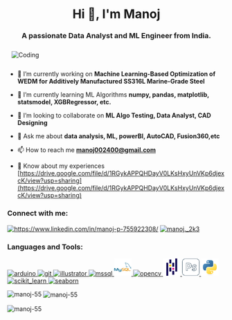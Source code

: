 <h1 align="center">Hi 👋, I'm Manoj</h1>
<h3 align="center">A passionate Data Analyst and ML Engineer from India.</h3>

<div style="padding: 5px; display: inline-block;">
    <img 
        align="right" 
        alt="Coding" 
        width="500" 
        style="margin: 5px;" 
        src="https://i.pinimg.com/originals/db/ab/2f/dbab2f3be06e768e77a85f175e577955.gif">
</div>


- 🔭 I’m currently working on **Machine Learning-Based Optimization of WEDM for Additively Manufactured SS316L Marine-Grade Steel**

- 🔭 I’m currently learning ML Algorithms **numpy, pandas, matplotlib, statsmodel, XGBRegressor, etc.**

- 👯 I’m looking to collaborate on **ML Algo Testing, Data Analyst, CAD Designing**

- 💬 Ask me about **data analysis, ML, powerBI, AutoCAD, Fusion360,etc**

- 📫 How to reach me **manoj002400@gmail.com**

- 📄 Know about my experiences [https://drive.google.com/file/d/1RGykAPPQHDayV0LKsHxyUnVKp6djexcK/view?usp=sharing](https://drive.google.com/file/d/1RGykAPPQHDayV0LKsHxyUnVKp6djexcK/view?usp=sharing)

<h3 align="left">Connect with me:</h3>
<p align="left">
<a href="https://linkedin.com/in/https://www.linkedin.com/in/manoj-p-755922308/" target="blank"><img align="center" src="https://raw.githubusercontent.com/rahuldkjain/github-profile-readme-generator/master/src/images/icons/Social/linked-in-alt.svg" alt="https://www.linkedin.com/in/manoj-p-755922308/" height="30" width="40" /></a>
<a href="https://instagram.com/manoj._2k3" target="blank"><img align="center" src="https://raw.githubusercontent.com/rahuldkjain/github-profile-readme-generator/master/src/images/icons/Social/instagram.svg" alt="manoj._2k3" height="30" width="40" /></a>
</p>

<h3 align="left">Languages and Tools:</h3>
<p align="left"> <a href="https://www.arduino.cc/" target="_blank" rel="noreferrer"> <img src="https://cdn.worldvectorlogo.com/logos/arduino-1.svg" alt="arduino" width="40" height="40"/> </a> <a href="https://git-scm.com/" target="_blank" rel="noreferrer"> <img src="https://www.vectorlogo.zone/logos/git-scm/git-scm-icon.svg" alt="git" width="40" height="40"/> </a> <a href="https://www.adobe.com/in/products/illustrator.html" target="_blank" rel="noreferrer"> <img src="https://www.vectorlogo.zone/logos/adobe_illustrator/adobe_illustrator-icon.svg" alt="illustrator" width="40" height="40"/> </a> <a href="https://www.microsoft.com/en-us/sql-server" target="_blank" rel="noreferrer"> <img src="https://www.svgrepo.com/show/303229/microsoft-sql-server-logo.svg" alt="mssql" width="40" height="40"/> </a> <a href="https://www.mysql.com/" target="_blank" rel="noreferrer"> <img src="https://raw.githubusercontent.com/devicons/devicon/master/icons/mysql/mysql-original-wordmark.svg" alt="mysql" width="40" height="40"/> </a> <a href="https://opencv.org/" target="_blank" rel="noreferrer"> <img src="https://www.vectorlogo.zone/logos/opencv/opencv-icon.svg" alt="opencv" width="40" height="40"/> </a> <a href="https://pandas.pydata.org/" target="_blank" rel="noreferrer"> <img src="https://raw.githubusercontent.com/devicons/devicon/2ae2a900d2f041da66e950e4d48052658d850630/icons/pandas/pandas-original.svg" alt="pandas" width="40" height="40"/> </a> <a href="https://www.photoshop.com/en" target="_blank" rel="noreferrer"> <img src="https://raw.githubusercontent.com/devicons/devicon/master/icons/photoshop/photoshop-line.svg" alt="photoshop" width="40" height="40"/> </a> <a href="https://www.python.org" target="_blank" rel="noreferrer"> <img src="https://raw.githubusercontent.com/devicons/devicon/master/icons/python/python-original.svg" alt="python" width="40" height="40"/> </a> <a href="https://scikit-learn.org/" target="_blank" rel="noreferrer"> <img src="https://upload.wikimedia.org/wikipedia/commons/0/05/Scikit_learn_logo_small.svg" alt="scikit_learn" width="40" height="40"/> </a> <a href="https://seaborn.pydata.org/" target="_blank" rel="noreferrer"> <img src="https://seaborn.pydata.org/_images/logo-mark-lightbg.svg" alt="seaborn" width="40" height="40"/> </a> </p>

<p><img align="left" src="https://github-readme-stats.vercel.app/api/top-langs?username=manoj-55&show_icons=true&locale=en&layout=compact" alt="manoj-55" /></p>

<p>&nbsp;<img align="center" src="https://github-readme-stats.vercel.app/api?username=manoj-55&show_icons=true&locale=en" alt="manoj-55" /></p>

<p><img align="center" src="https://github-readme-streak-stats.herokuapp.com/?user=manoj-55&" alt="manoj-55" /></p>

